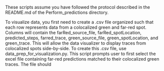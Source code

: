 These scripts assume you have followed the protocol described in the README.md of the 
Perform_predictions directory.

To visualize data, you first need to create a .csv file organized such that each row
represents data from a colocalized green and far-red spot. Columns will contain the
farRed_source_file, farRed_spotLocation, predicted_steps, farred_trace, 
green_source_file, green_spotLocation, and green_trace. This will allow the data
visualizer to display traces from colocalized spots side-by-side. To create this .csv
file, use data_prep_for_visualization.py. This script prompts user to first select 
the excel file containing far-red predictions matched to their colocalized green
traces. The file should 
